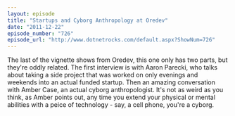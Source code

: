 ```yaml
---
layout: episode
title: "Startups and Cyborg Anthropology at Oredev"
date: "2011-12-22"
episode_number: "726"
episode_url: "http://www.dotnetrocks.com/default.aspx?ShowNum=726"
---
```


The last of the vignette shows from Oredev, this one only has two parts, but they're oddly related. The first interview is with Aaron Parecki, who talks about taking a side project that was worked on only evenings and weekends into an actual funded startup. Then an amazing conversation with Amber Case, an actual cyborg anthropologist. It's not as weird as you think, as Amber points out, any time you extend your physical or mental abilities with a peice of technology - say, a cell phone, you're a cyborg. 
